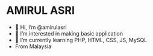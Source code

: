# AMIRUL ASRI

- 👋 Hi, I’m @amirulasri
- 👀 I’m interested in making basic application
- 🌱 I’m currently learning PHP, HTML, CSS, JS, MySQL
- From Malaysia

<!---
amirulasri/amirulasri is a ✨ special ✨ repository because its `README.md` (this file) appears on your GitHub profile.
You can click the Preview link to take a look at your changes.
--->
